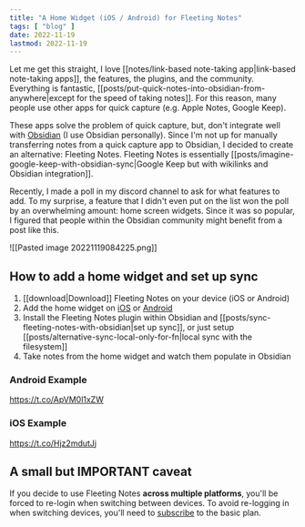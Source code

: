 ```yaml
---
title: "A Home Widget (iOS / Android) for Fleeting Notes"
tags: [ "blog" ]
date: 2022-11-19
lastmod: 2022-11-19
---
```

Let me get this straight, I love [[notes/link-based note-taking app|link-based note-taking apps]], the features, the plugins, and the community. Everything is fantastic, [[posts/put-quick-notes-into-obsidian-from-anywhere|except for the speed of taking notes]]. For this reason, many people use other apps for quick capture (e.g. Apple Notes, Google Keep).

These apps solve the problem of quick capture, but, don't integrate well with [Obsidian](https://obsidian.md/) (I use Obsidian personally). Since I'm not up for manually transferring notes from a quick capture app to Obsidian, I decided to create an alternative: Fleeting Notes. Fleeting Notes is essentially [[posts/imagine-google-keep-with-obsidian-sync|Google Keep but with wikilinks and Obsidian integration]].

Recently, I made a poll in my discord channel to ask for what features to add. To my surprise, a feature that I didn't even put on the list won the poll by an overwhelming amount: home screen widgets. Since it was so popular, I figured that people within the Obsidian community might benefit from a post like this.

![[Pasted image 20221119084225.png]]

## How to add a home widget and set up sync

1. [[download|Download]] Fleeting Notes on your device (iOS or Android)
2. Add the home widget on [iOS](https://support.apple.com/en-ca/HT207122) or [Android](https://support.google.com/android/answer/9450271?hl=en#zippy=)
3. Install the Fleeting Notes plugin within Obsidian and [[posts/sync-fleeting-notes-with-obsidian|set up sync]], or just setup [[posts/alternative-sync-local-only-for-fn|local sync with the filesystem]]
4. Take notes from the home widget and watch them populate in Obsidian

### Android Example
https://t.co/ApVM0l1xZW

### iOS Example
https://t.co/Hjz2mdutJj

## A small but IMPORTANT caveat
If you decide to use Fleeting Notes **across multiple platforms**, you'll be forced to re-login when switching between devices. To avoid re-logging in when switching devices, you'll need to [subscribe](https://fleetingnotes.app/pricing) to the basic plan. 
